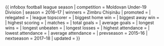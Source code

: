 {{ infobox football league season | competition = Moldovan Under-19 Division | season = 2016–17 | winners = Zimbru Chișinău | promoted = | relegated = | league topscorer = | biggest home win = | biggest away win = | highest scoring = | matches = | total goals = | average goals = | longest wins = | longest unbeaten = | longest losses = | highest attendance = | lowest attendance = | average attendance = | prevseason = 2015–16 | nextseason = 2017–18 | updated = }}
